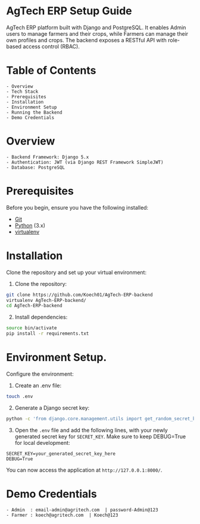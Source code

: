 # AgTech ERP Setup Guide
AgTech ERP platform built with Django and PostgreSQL. It enables Admin users to manage farmers and their crops, while Farmers can manage their own profiles and crops. The backend exposes a RESTful API with role-based access control (RBAC).


# Table of Contents
    - Overview
    - Tech Stack
    - Prerequisites
    - Installation
    - Environment Setup 
    - Running the Backend 
    - Demo Credentials 


# Overview
    - Backend Framework: Django 5.x
    - Authentication: JWT (via Django REST Framework SimpleJWT)
    - Database: PostgreSQL


# Prerequisites
Before you begin, ensure you have the following installed:
- [Git](https://git-scm.com/downloads)
- [Python](https://www.python.org/downloads/) (3.x)
- [virtualenv](https://virtualenv.pypa.io/en/latest/installation.html)


# Installation
Clone the repository and set up your virtual environment:

1. Clone the repository:
```bash
git clone https://github.com/Koech01/AgTech-ERP-backend
virtualenv AgTech-ERP-backend/
cd AgTech-ERP-backend
```

2. Install dependencies:
```bash
source bin/activate
pip install -r requirements.txt
```

# Environment Setup.
Configure the environment:

1. Create an .env file:
```bash
touch .env 
```

2. Generate a Django secret key:
```bash
python -c 'from django.core.management.utils import get_random_secret_key; print(get_random_secret_key())'
```

3. Open the `.env` file and add the following lines, with your newly generated secret key for `SECRET_KEY`. Make sure to keep DEBUG=True for local development:
```env
SECRET_KEY=your_generated_secret_key_here
DEBUG=True
```
You can now access the application at `http://127.0.0.1:8000/`.

# Demo Credentials
    - Admin  : email-admin@agritech.com  | password-Admin@123
    - Farmer : koech@agritech.com  | Koech@123
